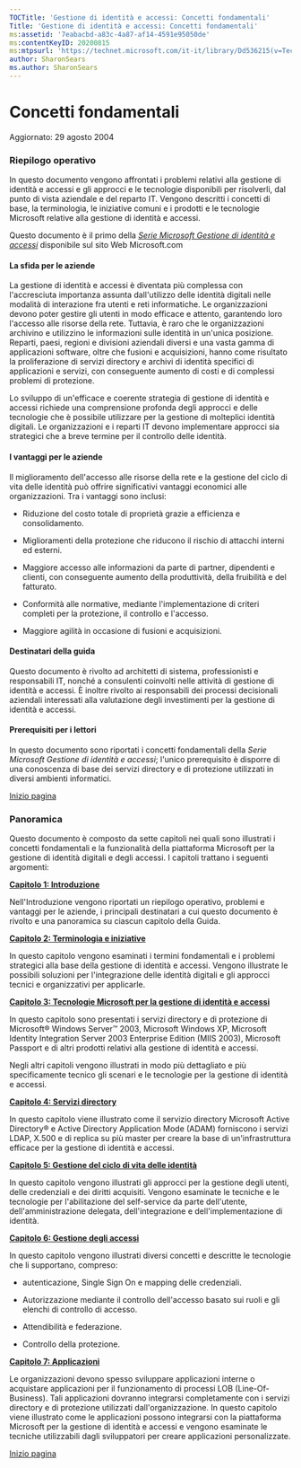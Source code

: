```yaml
---
TOCTitle: 'Gestione di identità e accessi: Concetti fondamentali'
Title: 'Gestione di identità e accessi: Concetti fondamentali'
ms:assetid: '7eabacbd-a83c-4a87-af14-4591e95050de'
ms:contentKeyID: 20200815
ms:mtpsurl: 'https://technet.microsoft.com/it-it/library/Dd536215(v=TechNet.10)'
author: SharonSears
ms.author: SharonSears
---
```


Concetti fondamentali
=====================

Aggiornato: 29 agosto 2004

### Riepilogo operativo

In questo documento vengono affrontati i problemi relativi alla gestione di identità e accessi e gli approcci e le tecnologie disponibili per risolverli, dal punto di vista aziendale e del reparto IT. Vengono descritti i concetti di base, la terminologia, le iniziative comuni e i prodotti e le tecnologie Microsoft relative alla gestione di identità e accessi.

Questo documento è il primo della [*Serie Microsoft Gestione di identità e accessi*](http://technet.microsoft.com/it-it/library/dd536198.aspx) disponibile sul sito Web Microsoft.com

#### La sfida per le aziende

La gestione di identità e accessi è diventata più complessa con l'accresciuta importanza assunta dall'utilizzo delle identità digitali nelle modalità di interazione fra utenti e reti informatiche. Le organizzazioni devono poter gestire gli utenti in modo efficace e attento, garantendo loro l'accesso alle risorse della rete. Tuttavia, è raro che le organizzazioni archivino e utilizzino le informazioni sulle identità in un'unica posizione. Reparti, paesi, regioni e divisioni aziendali diversi e una vasta gamma di applicazioni software, oltre che fusioni e acquisizioni, hanno come risultato la proliferazione di servizi directory e archivi di identità specifici di applicazioni e servizi, con conseguente aumento di costi e di complessi problemi di protezione.

Lo sviluppo di un'efficace e coerente strategia di gestione di identità e accessi richiede una comprensione profonda degli approcci e delle tecnologie che è possibile utilizzare per la gestione di molteplici identità digitali. Le organizzazioni e i reparti IT devono implementare approcci sia strategici che a breve termine per il controllo delle identità.

#### I vantaggi per le aziende

Il miglioramento dell'accesso alle risorse della rete e la gestione del ciclo di vita delle identità può offrire significativi vantaggi economici alle organizzazioni. Tra i vantaggi sono inclusi:

-   Riduzione del costo totale di proprietà grazie a efficienza e consolidamento.

-   Miglioramenti della protezione che riducono il rischio di attacchi interni ed esterni.

-   Maggiore accesso alle informazioni da parte di partner, dipendenti e clienti, con conseguente aumento della produttività, della fruibilità e del fatturato.

-   Conformità alle normative, mediante l'implementazione di criteri completi per la protezione, il controllo e l'accesso.

-   Maggiore agilità in occasione di fusioni e acquisizioni.

#### Destinatari della guida

Questo documento è rivolto ad architetti di sistema, professionisti e responsabili IT, nonché a consulenti coinvolti nelle attività di gestione di identità e accessi. È inoltre rivolto ai responsabili dei processi decisionali aziendali interessati alla valutazione degli investimenti per la gestione di identità e accessi.

#### Prerequisiti per i lettori

In questo documento sono riportati i concetti fondamentali della *Serie Microsoft Gestione di identità e accessi*; l'unico prerequisito è disporre di una conoscenza di base dei servizi directory e di protezione utilizzati in diversi ambienti informatici.

[](#mainsection)[Inizio pagina](#mainsection)

### Panoramica

Questo documento è composto da sette capitoli nei quali sono illustrati i concetti fondamentali e la funzionalità della piattaforma Microsoft per la gestione di identità digitali e degli accessi. I capitoli trattano i seguenti argomenti:

[**Capitolo 1: Introduzione**](http://technet.microsoft.com/it-it/library/dd536216.aspx)

Nell'Introduzione vengono riportati un riepilogo operativo, problemi e vantaggi per le aziende, i principali destinatari a cui questo documento è rivolto e una panoramica su ciascun capitolo della Guida.

[**Capitolo 2: Terminologia e iniziative**](http://technet.microsoft.com/it-it/library/dd536217.aspx)

In questo capitolo vengono esaminati i termini fondamentali e i problemi strategici alla base della gestione di identità e accessi. Vengono illustrate le possibili soluzioni per l'integrazione delle identità digitali e gli approcci tecnici e organizzativi per applicarle.

[**Capitolo 3: Tecnologie Microsoft per la gestione di identità e accessi**](http://www.microsoft.com/italy/technet/security/topics/identity/p1fund_2.mspx)

In questo capitolo sono presentati i servizi directory e di protezione di Microsoft® Windows Server™ 2003, Microsoft Windows XP, Microsoft Identity Integration Server 2003 Enterprise Edition (MIIS 2003), Microsoft Passport e di altri prodotti relativi alla gestione di identità e accessi.

Negli altri capitoli vengono illustrati in modo più dettagliato e più specificamente tecnico gli scenari e le tecnologie per la gestione di identità e accessi.

[**Capitolo 4: Servizi directory**](http://technet.microsoft.com/it-it/library/dd536218)

In questo capitolo viene illustrato come il servizio directory Microsoft Active Directory® e Active Directory Application Mode (ADAM) forniscono i servizi LDAP, X.500 e di replica su più master per creare la base di un'infrastruttura efficace per la gestione di identità e accessi.

[**Capitolo 5: Gestione del ciclo di vita delle identità**](http://technet.microsoft.com/it-it/library/dd536219)

In questo capitolo vengono illustrati gli approcci per la gestione degli utenti, delle credenziali e dei diritti acquisiti. Vengono esaminate le tecniche e le tecnologie per l'abilitazione del self-service da parte dell'utente, dell'amministrazione delegata, dell'integrazione e dell'implementazione di identità.

[**Capitolo 6: Gestione degli accessi**](http://www.microsoft.com/italy/technet/security/topics/identity/p1fund_5.mspx)

In questo capitolo vengono illustrati diversi concetti e descritte le tecnologie che li supportano, compreso:

-   autenticazione, Single Sign On e mapping delle credenziali.

-   Autorizzazione mediante il controllo dell'accesso basato sui ruoli e gli elenchi di controllo di accesso.

-   Attendibilità e federazione.

-   Controllo della protezione.

[**Capitolo 7: Applicazioni**](http://technet.microsoft.com/it-it/library/dd536220)

Le organizzazioni devono spesso sviluppare applicazioni interne o acquistare applicazioni per il funzionamento di processi LOB (Line-Of-Business). Tali applicazioni dovranno integrarsi completamente con i servizi directory e di protezione utilizzati dall'organizzazione. In questo capitolo viene illustrato come le applicazioni possono integrarsi con la piattaforma Microsoft per la gestione di identità e accessi e vengono esaminate le tecniche utilizzabili dagli sviluppatori per creare applicazioni personalizzate.

[](#mainsection)[Inizio pagina](#mainsection)
